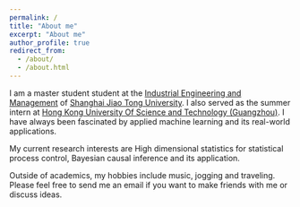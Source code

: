 ```yaml
---
permalink: /
title: "About me"
excerpt: "About me"
author_profile: true
redirect_from: 
  - /about/
  - /about.html
---
```


I am a master student student at the [Industrial Engineering and Management](https://ieem.sjtu.edu.cn/en/) of [Shanghai Jiao Tong University](https://en.sjtu.edu.cn). I also served as the summer intern at [Hong Kong University Of Science and Technology (Guangzhou)](https://www.hkust-gz.edu.cn). I have always been fascinated by applied machine learning and its real-world applications.

My current research interests are High dimensional statistics for statistical process control, Bayesian causal inference and its application.

Outside of academics, my hobbies include music, jogging and traveling. Please feel free to send me an email if you want to make friends with me or discuss ideas.
